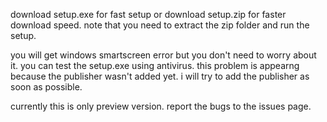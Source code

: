 download setup.exe for fast setup or download setup.zip for faster download speed. note that you need to extract the zip folder and run the setup.

you will get windows smartscreen error but you don't need to worry about it. you can test the setup.exe using antivirus. this problem is appearng because the publisher wasn't added yet. i will try to add the publisher as soon as possible.

currently this is only preview version. report the bugs to the issues page.

